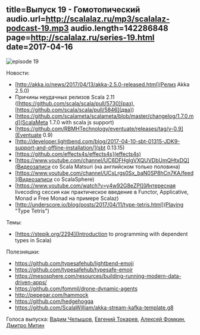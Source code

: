 title=Выпуск 19 - Гомотопический
audio.url=http://scalalaz.ru/mp3/scalalaz-podcast-19.mp3
audio.length=142286848
page=http://scalalaz.ru/series-19.html
date=2017-04-16
----
![episode 19](img/episode19.jpg)


Новости:

- [http://akka.io/news/2017/04/13/akka-2.5.0-released.html](Релиз Akka 2.5.0)
- Причины неудачных релизов Scala 2.11 ([https://github.com/scala/scala/pull/5730](раз), [https://github.com/scala/scala/pull/5846](два))
- [https://github.com/scalameta/scalameta/blob/master/changelog/1.7.0.md](ScalaMeta 1.7.0 with scala js support)
- [https://github.com/RBMHTechnology/eventuate/releases/tag/v-0.9](Eventuate 0.9)
- [http://developer.lightbend.com/blog/2017-04-10-sbt-01315-JDK9-support-and-offline-installation/](sbt 0.13.15)
- [https://github.com/effects4s/effects4s](effects4s)
- [https://www.youtube.com/channel/UC6DFHglgVXQUVDbUmQHtxDQ](Видеозаписи со Scala Matsuri (на английском только половина)
- [https://www.youtube.com/channel/UCsLrgs0Sx_baN0SP8hCn7KA/feed](Видеозаписи со ScalaSphere)
- [https://www.youtube.com/watch?v=y4w92G8eZPI](Интересная livecoding сессия как практическое введение в Functor, Applicative, Monad и Free Monad на примере Scalaz)
- [http://underscore.io/blog/posts/2017/04/11/type-tetris.html](Playing "Type Tetris")

Темы:

- [https://stepik.org/2294](Introduction to programming with dependent types in Scala)

Полезняшки:

- https://github.com/typesafehub/lightbend-emoji
- https://github.com/typesafehub/typesafe-emojr
- https://mesosphere.com/resources/building-running-modern-data-driven-apps/
- https://github.com/fommil/drone-dynamic-agents
- http://pepegar.com/hammock
- https://github.com/hedgehogqa
- https://github.com/ScalaWilliam/akka-stream-kafka-template.g8

Голоса выпуска: [Вадим Челышов](http://github.com/dos65), [Евгений Токарев](http://github.com/strobe), [Алексей Фомкин](http://github.com/fomkin/korolev), [Дмитро Митин](https://github.com/DmytroMitin)
